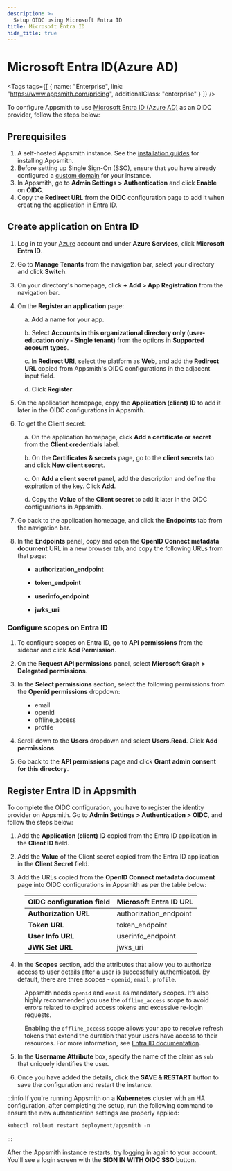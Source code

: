 ```yaml
---
description: >-
  Setup OIDC using Microsoft Entra ID
title: Microsoft Entra ID
hide_title: true
---
```


<!-- vale off -->

<div className="tag-wrapper">
 <h1>Microsoft Entra ID(Azure AD)</h1>

<Tags
tags={[
{ name: "Enterprise", link: "https://www.appsmith.com/pricing", additionalClass: "enterprise" }
]}
/>

</div>

<!-- vale on -->

To configure Appsmith to use [Microsoft Entra ID (Azure AD)](https://www.microsoft.com/en-in/security/business/identity-access/microsoft-entra-id) as an OIDC provider, follow the steps below:

## Prerequisites

1. A self-hosted Appsmith instance. See the [installation guides](/getting-started/setup/installation-guides) for installing Appsmith.
2. Before setting up Single Sign-On (SSO), ensure that you have already configured a [custom domain](/getting-started/setup/instance-configuration/custom-domain) for your instance.
3. In Appsmith, go to **Admin Settings > Authentication** and click **Enable** on  **OIDC**.
4. Copy the **Redirect URL** from the **OIDC** configuration page to add it when creating the application in Entra ID. 

<ZoomImage src="/img/oidc-configurations-in-appsmith.png" alt="OIDC configurations" caption="OIDC configurations in Appsmith" />

## Create application on Entra ID

1. Log in to your [Azure](https://portal.azure.com/#allservices) account and under **Azure Services**, click **Microsoft Entra ID**.
 
<dd>
<ZoomImage src="/img/Entra-home.png" alt="Azure Home" caption="Azure Home" />

</dd>

2. Go to **Manage Tenants** from the navigation bar, select your directory and click **Switch**.

<dd>
<ZoomImage src="/img/Entra-manage.png" alt="Manage Tenants" caption="Manage Tenants" />

</dd>

3. On your directory's homepage, click **+ Add > App Registration** from the navigation bar.

4. On the **Register an application** page:

<dd>

   a. Add a name for your app.

   b. Select **Accounts in this organizational directory only (user-education only - Single tenant)** from the options in **Supported account types**.

   c. In **Redirect URI**, select the platform as **Web**, and add the **Redirect URL** copied from Appsmith's OIDC configurations in the adjacent input field.

   d. Click **Register**.

</dd>

5. On the application homepage, copy the **Application (client) ID** to add it later in the OIDC configurations in Appsmith.

6. To get the Client secret:

<dd>

<ZoomImage src="/img/oidc-entra.png" alt="Client secret" caption="Client secret" />

   a. On the application homepage, click **Add a certificate or secret** from the **Client credentials** label.

   b. On the **Certificates & secrets** page, go to the **client secrets** tab and click **New client secret**.

   c. On **Add a client secret** panel, add the description and define the expiration of the key. Click **Add**.

   d. Copy the **Value** of the **Client secret** to add it later in the OIDC configurations in Appsmith.

</dd>

7. Go back to the application homepage, and click the **Endpoints** tab from the navigation bar. 

8. In the **Endpoints** panel, copy and open the **OpenID Connect metadata document** URL in a new browser tab, and copy the following URLs from that page:

<dd>

   - **authorization_endpoint**

   - **token_endpoint**

   - **userinfo_endpoint**

   - **jwks_uri**

</dd>

### Configure scopes on Entra ID

1. To configure scopes on Entra ID, go to **API permissions** from the sidebar and click **Add Permission**.

2. On the **Request API permissions** panel, select **Microsoft Graph > Delegated permissions**.

3. In the **Select permissions** section, select the following permissions from the **Openid permissions** dropdown:

<dd>

   - email
   - openid
   - offline_access
   - profile

</dd>

4. Scroll down to the **Users** dropdown and select **Users.Read**. Click **Add permissions**.

5. Go back to the **API permissions** page and click **Grant admin consent for this directory**.


## Register Entra ID in Appsmith

To complete the OIDC configuration, you have to register the identity provider on Appsmith. Go to **Admin Settings > Authentication > OIDC**, and follow the steps below:

1. Add the  **Application (client) ID** copied from the Entra ID application in the  **Client ID** field. 

2. Add the **Value** of the Client secret copied from the Entra ID application in the  **Client Secret** field.

3. Add the URLs copied from the **OpenID Connect metadata document** page into OIDC configurations in Appsmith as per the table below:

<dd>

   | **OIDC configuration field** | **Microsoft Entra ID URL** |
   | ---------------------------------------- | ---------------------------------------- |
   | **Authorization URL**                 | authorization_endpoint                        |
   | **Token URL**                          | token_endpoint                                |
   | **User Info URL**                      | userinfo_endpoint                            |
   | **JWK Set URL**                        | jwks_uri                              |

</dd>

4. In the **Scopes** section, add the attributes that allow you to authorize access to user details after a user is successfully authenticated. By default, there are three scopes - `openid`, `email`, `profile`. 

<dd>

  Appsmith needs `openid` and `email` as mandatory scopes. It’s also highly recommended you use the `offline_access` scope to avoid errors related to expired access tokens and excessive re-login requests. 
  
  Enabling the `offline_access` scope allows your app to receive refresh tokens that extend the duration that your users have access to their resources. For more information, see [Entra ID documentation](https://learn.microsoft.com/en-us/azure/active-directory/develop/v2-permissions-and-consent#offline_access).

</dd>

5. In the **Username Attribute** box, specify the name of the claim as `sub` that uniquely identifies the user.

6. Once you have added the details, click the **SAVE & RESTART** button to save the configuration and restart the instance. 

:::info
If you're running Appsmith on a **Kubernetes** cluster with an HA configuration, after completing the setup, run the following command to ensure the new authentication settings are properly applied:

```js
kubectl rollout restart deployment/appsmith -n
```
:::

After the Appsmith instance restarts, try logging in again to your account. You'll see a login screen with the **SIGN IN WITH OIDC SSO** button.

<ZoomImage src="/img/Appsmith-Login-Screen-Shows-SAML.jpg" alt="SAML-login" caption="Login with SAML SSO " />
